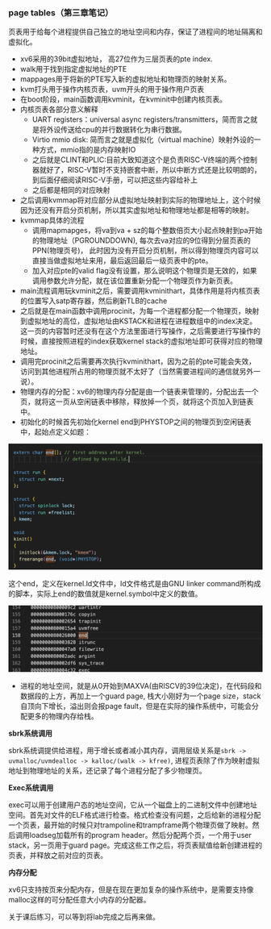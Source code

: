 ### page tables（第三章笔记）

页表用于给每个进程提供自己独立的地址空间和内存，保证了进程间的地址隔离和虚拟化。

* xv6采用的39bit虚拟地址， 高27位作为三层页表的pte index.
* walk用于找到指定虚拟地址的PTE
* mappages用于将新的PTE写入新的虚拟地址和物理页的映射关系。
* kvm打头用于操作内核页表，uvm开头的用于操作用户页表
* 在boot阶段，main函数调用kvminit，在kvminit中创建内核页表。
* 内核页表各部分意义解释
  * UART registers：universal async registers/transmitters，简而言之就是将外设传送给cpu的并行数据转化为串行数据。
  * Virtio mmio disk: 简而言之就是虚拟化（virtual machine）映射外设的一种方式，mmio指的是内存映射IO
  * 之后就是CLINT和PLIC:目前大致知道这个是负责RISC-V终端的两个控制器就好了，RISC-V暂时不支持嵌套中断，所以中断方式还是比较明朗的，到后面仔细阅读RISC-V手册，可以把这些内容给补上
  * 之后都是相同的对应映射
* 之后调用kvmmap将对应部分从虚拟地址映射到实际的物理地址上，这个时候因为还没有开启分页机制，所以其实虚拟地址和物理地址都是相等的映射。
* kvmmap具体的流程
  * 调用mapmapges，将va到va + sz的每个整数倍页大小起点映射到pa开始的物理地址（PGROUNDDOWN), 每次去va对应的9位得到分层页表的PPN(物理页号)， 此时因为没有开启分页机制，所以得到物理页内容可以直接当做虚拟地址来用，最后返回最后一级页表中的pte。
  * 加入对应pte的valid flag没有设置，那么说明这个物理页是无效的，如果调用参数允许分配，就在该位置重新分配一个物理页作为新页表。
* main流程调用玩kvminit之后，需要调用kvminithart，具体作用是将内核页表的位置写入satp寄存器，然后刷新TLB的cache
* 之后就是在main函数中调用procinit，为每一个进程都分配一个物理页，映射到虚拟地址的高位，虚拟地址由KSTACK和进程在进程数组中的index决定。这一页的内容暂时还没有在这个方法里面进行写操作，之后需要进行写操作的时候，直接按照进程的index获取kernel stack的虚拟地址即可获得对应的物理地址。
* 调用完procinit之后需要再次执行kvminithart，因为之前的pte可能会失效，访问到其他进程所占用的物理页就不太好了（当然需要进程间的通信就另外一说）。
* 物理内存的分配：xv6的物理内存分配是由一个链表来管理的，分配出去一个页，就将这一页从空闲链表中移除，释放掉一个页，就将这个页加入到链表中。
* 初始化的时候首先初始化kernel end到PHYSTOP之间的物理页到空闲链表中，起始点定义如题：

![image-20220716193542413](./img/kstart.png)

这个end，定义在kernel.ld文件中，ld文件格式是由GNU linker command所构成的脚本，实际上end的数值就是kernel.symbol中定义的数值。

![image-20220716231716770](./img/kernelsymbolend.png)

* 进程的地址空间，就是从0开始到MAXVA(由RISCV的39位决定)，在代码段和数据段的上方，再加上一个guard page, 栈大小刚好为一个page size，stack自顶向下增长，溢出则会报page fault，但是在实际的操作系统中，可能会分配更多的物理内存给栈。

**sbrk系统调用**

sbrk系统调提供给进程，用于增长或者减小其内存，调用层级关系是```sbrk -> uvmalloc/uvmdealloc -> kalloc/(walk -> kfree)```, 进程页表除了作为映射虚拟地址到物理地址的关系，还记录了每个进程分配了多少物理页。

**Exec系统调用**

exec可以用于创建用户态的地址空间，它从一个磁盘上的二进制文件中创建地址空间。首先对文件的ELF格式进行检查。格式检查没有问题，之后给新的进程分配一个页表，最开始的时候只对trampoline和trampframe两个物理页做了映射。然后调用loadseg加载所有的program header。然后分配两个页，一个用于user stack，另一页用于guard page。完成这些工作之后，将页表赋值给新创建进程的页表，并释放之前对应的页表。

**内存分配**

xv6只支持按页来分配内存，但是在现在更加复杂的操作系统中，是需要支持像malloc这样的可分配任意大小内存的分配器。

关于课后练习，可以等到将lab完成之后再来做。

